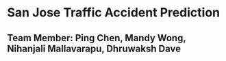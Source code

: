 # San Jose Traffic Accident Prediction
## Team Member: Ping Chen, Mandy Wong, Nihanjali Mallavarapu, Dhruwaksh Dave
